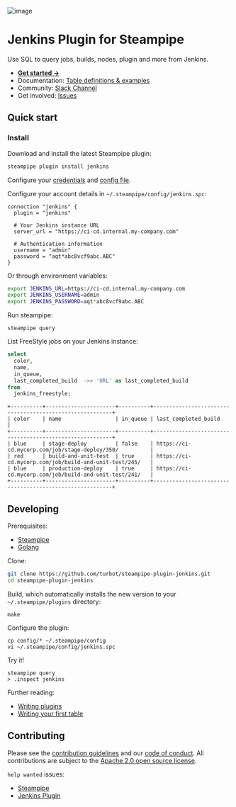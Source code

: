 ![image](https://hub.steampipe.io/images/plugins/turbot/jenkins-social-graphic.png)

# Jenkins Plugin for Steampipe

Use SQL to query jobs, builds, nodes, plugin and more from Jenkins.

- **[Get started →](https://hub.steampipe.io/plugins/turbot/jenkins)**
- Documentation: [Table definitions & examples](https://hub.steampipe.io/plugins/turbot/jenkins/tables)
- Community: [Slack Channel](https://steampipe.io/community/join)
- Get involved: [Issues](https://github.com/turbot/steampipe-plugin-jenkins/issues)

## Quick start

### Install

Download and install the latest Steampipe plugin:

```bash
steampipe plugin install jenkins
```

Configure your [credentials](https://hub.steampipe.io/plugins/turbot/jenkins#credentials) and [config file](https://hub.steampipe.io/plugins/turbot/jenkins#configuration).

Configure your account details in `~/.steampipe/config/jenkins.spc`:

```hcl
connection "jenkins" {
  plugin = "jenkins"

  # Your Jenkins instance URL
  server_url = "https://ci-cd.internal.my-company.com"

  # Authentication information
  username = "admin"
  password = "aqt*abc8vcf9abc.ABC"
}
```

Or through environment variables:

```sh
export JENKINS_URL=https://ci-cd.internal.my-company.com
export JENKINS_USERNAME=admin
export JENKINS_PASSWORD=aqt*abc8vcf9abc.ABC
```

Run steampipe:

```shell
steampipe query
```

List FreeStyle jobs on your Jenkins instance:

```sql
select
  color,
  name,
  in_queue,
  last_completed_build  ->> 'URL' as last_completed_build
from
  jenkins_freestyle;
```

```
+----------+----------------------+----------+---------------------------------------------------------+
| color    | name                 | in_queue | last_completed_build                                    |
+----------+----------------------+----------+---------------------------------------------------------+
| blue     | stage-deploy         | false    | https://ci-cd.mycorp.com/job/stage-deploy/350/          |
| red      | build-and-unit-test  | true     | https://ci-cd.mycorp.com/job/build-and-unit-test/245/   |
| blue     | production-deploy    | true     | https://ci-cd.mycorp.com/job/build-and-unit-test/241/   |
+----------+----------------------+----------+---------------------------------------------------------+
```

## Developing

Prerequisites:

- [Steampipe](https://steampipe.io/downloads)
- [Golang](https://golang.org/doc/install)

Clone:

```sh
git clone https://github.com/turbot/steampipe-plugin-jenkins.git
cd steampipe-plugin-jenkins
```

Build, which automatically installs the new version to your `~/.steampipe/plugins` directory:

```
make
```

Configure the plugin:

```
cp config/* ~/.steampipe/config
vi ~/.steampipe/config/jenkins.spc
```

Try it!

```
steampipe query
> .inspect jenkins
```

Further reading:

- [Writing plugins](https://steampipe.io/docs/develop/writing-plugins)
- [Writing your first table](https://steampipe.io/docs/develop/writing-your-first-table)

## Contributing

Please see the [contribution guidelines](https://github.com/turbot/steampipe/blob/main/CONTRIBUTING.md) and our [code of conduct](https://github.com/turbot/steampipe/blob/main/CODE_OF_CONDUCT.md). All contributions are subject to the [Apache 2.0 open source license](https://github.com/turbot/steampipe-plugin-jenkins/blob/main/LICENSE).

`help wanted` issues:

- [Steampipe](https://github.com/turbot/steampipe/labels/help%20wanted)
- [Jenkins Plugin](https://github.com/turbot/steampipe-plugin-jenkins/labels/help%20wanted)
